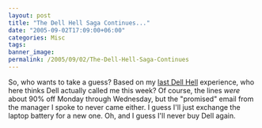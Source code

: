 ```yaml
---
layout: post
title: "The Dell Hell Saga Continues..."
date: "2005-09-02T17:09:00+06:00"
categories: Misc 
tags: 
banner_image: 
permalink: /2005/09/02/The-Dell-Hell-Saga-Continues
---
```


So, who wants to take a guess? Based on my <a href="http://ray.camdenfamily.com/index.cfm/2005/8/26/More-Dell-Hell">last Dell Hell</a> experience, who here thinks Dell actually called me this week? Of course, the lines <i>were</i> about 90% off Monday through Wednesday, but the "promised" email from the manager I spoke to never came either. I guess I'll just exchange the laptop battery for a new one. Oh, and I guess I'll never buy Dell again.